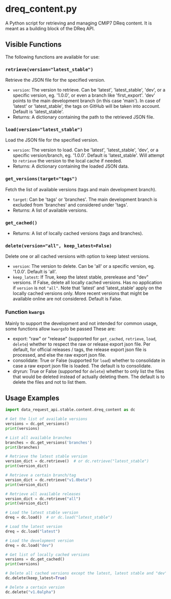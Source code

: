 
**dreq_content.py**
====================

A Python script for retrieving and managing CMIP7 DReq content.
It is meant as a building block of the DReq API.

**Visible Functions**
--------------------

The following functions are available for use:

### `retrieve(version="latest_stable")`

Retrieve the JSON file for the specified version.

* `version`: The version to retrieve. Can be 'latest', 'latest_stable', 'dev', or a specific version, eg. '1.0.0', or even a branch like 'first_export'.
             'dev' points to the main development branch (in this case 'main'). In case of 'latest' or 'latest_stable', the tags on GitHub will be taken into account.
             Default is 'latest_stable'.
* Returns: A dictionary containing the path to the retrieved JSON file.

### `load(version="latest_stable")`

Load the JSON file for the specified version.

* `version`: The version to load. Can be 'latest', 'latest_stable', 'dev', or a specific version/branch, eg. '1.0.0'. Default is 'latest_stable'. Will attempt to `retrieve` the version to the local cache if needed.
* Returns: A dictionary containing the loaded JSON data.

### `get_versions(target="tags")`

Fetch the list of available versions (tags and main development branch).

* `target`: Can be 'tags' or 'branches'. The main development branch is excluded from 'branches' and considered under 'tags'.
* Returns: A list of available versions.

### `get_cached()`

* Returns: A list of locally cached versions (tags and branches).

### `delete(version="all", keep_latest=False)`

Delete one or all cached versions with option to keep latest versions.

* `version`: The version to delete. Can be 'all' or a specific version, eg. '1.0.0'. Default is 'all'.
* `keep_latest`: If True, keep the latest stable, prerelease and "dev" versions. If False, delete all locally cached versions. 
                 Has no application if `version` is not `"all"`. Note that 'latest' and 'latest_stable' apply on the locally cached
                 versions only. More recent versions that might be available online are not considered. Default is False.

### Function `kwargs`

Mainly to support the development and not intended for common usage, some functions allow `kwargs`to be passed
These are:
- export: "raw" or "release" (supported for `get_cached`, `retrieve`, `load`, `delete`)
  whether to respect the raw or release export json file. Per default, for official releases / tags, the release export json file is processed,
  and else the raw export json file.
- consolidate: True or False (supported for `load`)
  whether to consolidate in case a raw export json file is loaded. The default is to consolidate.
- dryrun: True or False (supported for `delete`)
  whether to only list the files that would be deleted instead of actually deleting them. The default is to delete the files and not to list them.

**Usage Examples**
-----------------

```python
import data_request_api.stable.content.dreq_content as dc

# Get the list of available versions
versions = dc.get_versions()
print(versions)

# List all available branches
branches = dc.get_versions('branches')
print(branches)

# Retrieve the latest stable version
version_dict = dc.retrieve()  # or dc.retrieve("latest_stable")
print(version_dict)

# Retrieve a certain branch/tag
version_dict = dc.retrieve("v1.0beta")
print(version_dict)

# Retrieve all available releases
version_dict = dc.retrieve("all")
print(version_dict)

# Load the latest stable version
dreq = dc.load()  # or dc.load("latest_stable")

# Load the latest version
dreq = dc.load("latest")

# Load the development version
dreq = dc.load("dev")

# Get list of locally cached versions
versions = dc.get_cached()
print(versions)

# Delete all cached versions except the latest, latest stable and "dev" versions
dc.delete(keep_latest=True)

# Delete a certain version
dc.delete("v1.0alpha")
```

